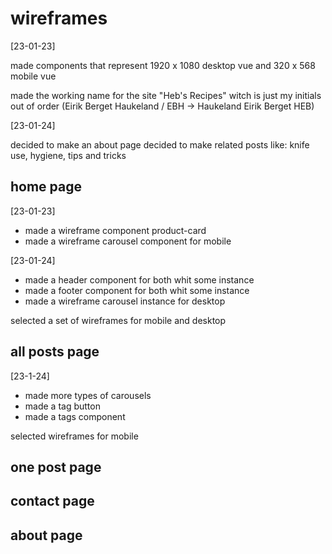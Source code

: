 # wireframes

[23-01-23]

made components that represent 1920 x 1080 desktop vue and 
320 x 568 mobile vue

made the working name for the site "Heb's Recipes" witch is 
just my initials out of order 
(Eirik Berget Haukeland / EBH -> Haukeland Eirik Berget HEB) 

[23-01-24]

decided to make an about page
decided to make related posts like: knife use, hygiene, tips and tricks

## home page

[23-01-23]
-  made a wireframe component product-card 
- made a wireframe carousel component for mobile

[23-01-24]
- made a header component for both whit some instance 
- made a footer component for both whit some instance
- made a wireframe carousel instance for desktop

selected a set of wireframes for mobile and desktop

## all posts page

[23-1-24]

- made more types of carousels
- made a tag button
- made a tags component

selected wireframes for mobile

## one post page

## contact page

## about page